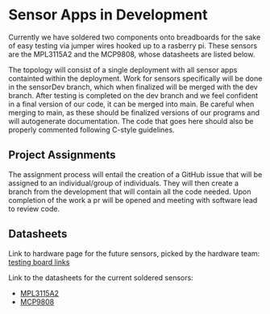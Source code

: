 # Sensor Apps in Development

Currently we have soldered two components onto breadboards for the sake of easy testing via jumper wires hooked up to a rasberry pi. These sensors are the MPL3115A2 and the MCP9808, whose datasheets are listed below.

The topology will consist of a single deployment with all sensor apps containted within the deployment. Work for sensors specifically will be done in the sensorDev branch, which when finalized will be merged with the dev branch. After testing is completed on the dev branch and we feel confident in a final version of our code, it can be merged into main. Be careful when merging to main, as these should be finalized versions of our programs and will autogenerate documentation. The code that goes here should also be properly commented following C-style guidelines.

## Project Assignments

The assignment process will entail the creation of a GitHub issue that will be assigned to an individual/group of individuals. They will then create a branch from the development that will contain all the code needed. Upon completion of the work a pr will be opened and meeting with software lead to review code.

## Datasheets

Link to hardware page for the future sensors, picked by the hardware team:
[testing board links](https://cu-srl.github.io/docs/avionics/hardware/currentprojects/testingboard/testingboard.html)

Link to the datasheets for the current soldered sensors:
- [MPL3115A2](https://www.nxp.com/docs/en/data-sheet/MPL3115A2.pdf)
- [MCP9808](https://ww1.microchip.com/downloads/en/DeviceDoc/25095A.pdf)
